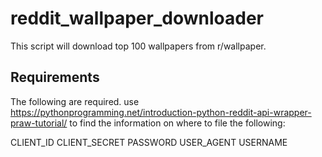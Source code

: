 # reddit_wallpaper_downloader

This script will download top 100 wallpapers from r/wallpaper.

## Requirements

The following are required. use https://pythonprogramming.net/introduction-python-reddit-api-wrapper-praw-tutorial/ to find the information on where to file the following:

CLIENT_ID
CLIENT_SECRET
PASSWORD
USER_AGENT
USERNAME
